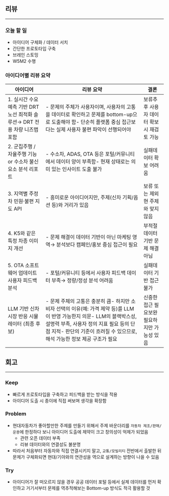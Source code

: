 ## 리뷰

---

### 오늘 할 일

- 아이디어 구체화 / 데이터 서치
- 간단한 프로토타입 구축
- 브레인 스토밍
- W5M2 수행

### 아이디어별 리뷰 요약

| 아이디어 | 리뷰 요약 | 결론 |
| --- | --- | --- |
| 1. 실시간 수요예측 기반 DRT 노선 최적화 솔루션→ DRT 전용 차량 니즈맵 포함 | - 문제의 주체가 사용자이며, 사용자의 고통을 데이터로 확인하고 문제를 bottom-up으로 도출해야 함- 단순히 플랫폼 중심 접근보다는 실제 사용자 불편 파악이 선행되어야 | 보류추후 사용자 데이터 확보 시 재검토 가능 |
| 2. 군집주행 / 자율주행 기능 or 수소차 불신 요소 분석 리포트 | - 수소차, ADAS, OTA 등은 포털/커뮤니티에서 데이터 양이 부족함- 현재 상태로는 의미 있는 인사이트 도출 불가 | 실패데이터 확보 어려움 |
| 3. 지역별 주정차 민원·불편 지도 API | - 흥미로운 아이디어지만, 주제(신차 기획/옵션 등)와 거리가 있음 | 보류 또는 제외현 주제와 맞지 않음 |
| 4. K5와 같은 특정 차종 이미지 개선 | - 문제 해결이 데이터 기반이 아닌 마케팅 영역→ 분석보다 캠페인/홍보 중심 접근이 필요 | 부적절데이터 기반 문제 해결 아님 |
| 5. OTA 소프트웨어 업데이트 사용자 피드백 분석 | - 포털/커뮤니티 등에서 사용자 피드백 데이터 부족→ 정량/정성 분석 어려움 | 실패데이터 기반 접근 불가 |
| LLM 기반 신차 시장 반응 시뮬레이터 (최종 후보) | - 문제 주체의 고통은 충분히 큼- 하지만 소비자 선택의 이유(예: 가격 제약 등)를 LLM이 반영 가능한지 의문- LLM의 블랙박스성, 설명력 부족, 사용자 정의 지표 필요 등의 단점 지적- 판단의 기준이 흐려질 수 있으므로, 해석 가능한 정보 제공 구조가 필요 | 신중한 접근 필요보완 필요하지만 가능성 있음 |

## 회고

---

### Keep

- 빠르게 프로토타입을 구축하고 피드백을 받는 방식을 적용
- 아이디어 도출 시 종이에 직접 써보며 생각을 확장함

### Problem

- 현대자동차가 좋아할만한 주제를 만들기 위해서 주제 바운더리를 `자동차 제조/판매/운용`에 한정하다 보니 아이디어 도출에 제약이 크고 창의성이 억제가 되었음
    - 관련 오픈 데이터 부족
    - 리뷰 데이터와의 연결성도 불분명
- 따라서 처음부터 자동차와 직접 연결시키지 말고, `교통/모빌리티` 전반에서 출발한 뒤 문제가 구체화되면 현대/기아와의 연관성을 역으로 설계하는 방향이 나을 수 있음

### Try

- 아이디어가 잘 떠오르지 않을 경우 공공 데이터 포털 등에서 실제 데이터를 먼저 확인하고 거기서부터 문제를 역추적해보는 Bottom-up 방식도 적극 활용할 것
